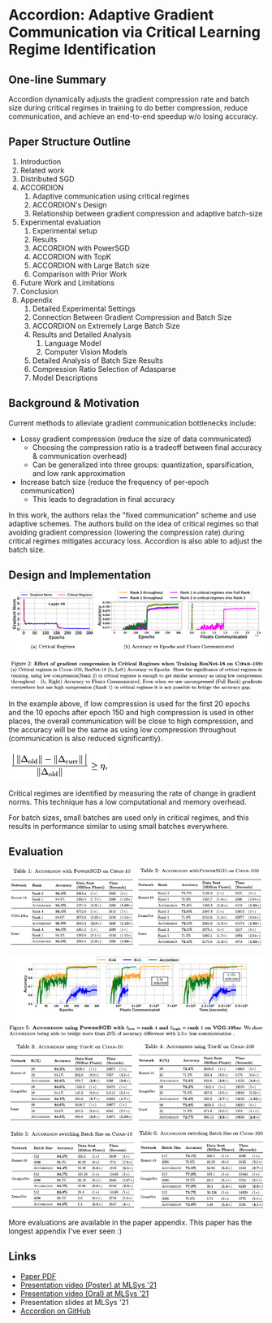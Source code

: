 # Accordion: Adaptive Gradient Communication via Critical Learning Regime Identification

## One-line Summary

Accordion dynamically adjusts the gradient compression rate and batch size during critical regimes in training to do better compression, reduce communication, and achieve an end-to-end speedup w/o losing accuracy.

## Paper Structure Outline

1. Introduction
2. Related work
3. Distributed SGD
4. ACCORDION
   1. Adaptive communication using critical regimes
   2. ACCORDION's Design
   3. Relationship between gradient compression and adaptive batch-size
5. Experimental evaluation
   1. Experimental setup
   2. Results
   3. ACCORDION with PowerSGD
   4. ACCORDION with TopK
   5. ACCORDION with Large Batch size
   6. Comparison with Prior Work
6. Future Work and Limitations
7. Conclusion
8. Appendix
   1. Detailed Experimental Settings
   2. Connection Between Gradient Compression and Batch Size
   3. ACCORDION on Extremely Large Batch Size
   4. Results and Detailed Analysis
      1. Language Model
      2. Computer Vision Models
   5. Detailed Analysis of Batch Size Results
   6. Compression Ratio Selection of Adasparse
   7. Model Descriptions

## Background & Motivation

Current methods to alleviate gradient communication bottlenecks include:

* Lossy gradient compression \(reduce the size of data communicated\)
  * Choosing the compression ratio is a tradeoff between final accuracy & communication overhead\)
  * Can be generalized into three groups: quantization, sparsification, and low rank approximation
* Increase batch size \(reduce the frequency of per-epoch communication\)
  * This leads to degradation in final accuracy

In this work, the authors relax the "fixed communication" scheme and use adaptive schemes. The authors build on the idea of critical regimes so that avoiding gradient compression \(lowering the compression rate\) during critical regimes mitigates accuracy loss. Accordion is also able to adjust the batch size.

## Design and Implementation

![](../../.gitbook/assets/screen-shot-2021-02-09-at-11.24.25-pm.png)

In the example above, if low compression is used for the first 20 epochs and the 10 epochs after epoch 150 and high compression is used in other places, the overall communication will be close to high compression, and the accuracy will be the same as using low compression throughout \(communication is also reduced significantly\).

![Whatever that symbol is, it is the threshold for declaring critical regimes.](../../.gitbook/assets/screen-shot-2021-02-09-at-11.29.01-pm.png)

Critical regimes are identified by measuring the rate of change in gradient norms. This technique has a low computational and memory overhead.

For batch sizes, small batches are used only in critical regimes, and this results in performance similar to using small batches everywhere.

## Evaluation

![Accordion with PowerSGD](../../.gitbook/assets/screen-shot-2021-02-09-at-11.32.57-pm.png)

![Accordion with TopK](../../.gitbook/assets/screen-shot-2021-02-09-at-11.33.21-pm.png)

![Accordion with large batch size](../../.gitbook/assets/screen-shot-2021-02-09-at-11.33.37-pm.png)

More evaluations are available in the paper appendix. This paper has the longest appendix I've ever seen :\)

## Links

* [Paper PDF](https://proceedings.mlsys.org/paper/2021/file/1d7f7abc18fcb43975065399b0d1e48e-Paper.pdf)
* [Presentation video \(Poster\) at MLSys '21](https://slideslive.com/38952703/accordion-adaptive-gradient-communication-via-critical-learning-regime-identification?ref=account-folder-80869-folders)
* [Presentation video \(Oral\) at MLSys '21](https://slideslive.com/38952732/oral-accordion-adaptive-gradient-communication-via-critical-learning-regime-identification?ref=account-folder-80870-folders)
* Presentation slides at MLSys '21
* [Accordion on GitHub](https://github.com/uw-mad-dash/Accordion)

